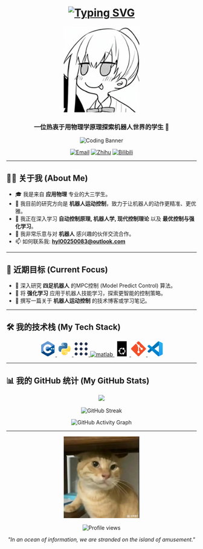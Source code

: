 <!-- 
  欢迎! 这是一个为 GitHub 个人主页准备的 README 模板。
  - 请将 `[Your Name]`、`[Your Job Title]` 等占位符替换为您的真实信息。
  - 您可以随意删除或添加任何您认为需要的部分。
  - 表情符号 (Emoji) 可以让您的主页更生动，可以从 https://getemoji.com/ 寻找灵感。
-->


<!-- 动态欢迎语 -->
<h1 align="center">
  <a href="https://git.io/typing-svg">
    <img src="https://readme-typing-svg.demolab.com?font=Fira+Code&weight=700&size=30&pause=1000&color=36BCF7&center=true&vCenter=true&width=435&lines=Hi+there%2C+I'm+Hao+%F0%9F%91%8B;A+Student;A+Robotics+Enthusiast;A+Motion+Control+Researcher" alt="Typing SVG" />
  </a>
</h1>

<p align="center">
  <img src="image.png" width="200" alt="funny image"/>
</p>

<h3 align="center">一位热衷于用物理学原理探索机器人世界的学生 🚀</h3>
<!-- 在这里添加一张横幅图片 -->
<p align="center">
  <img src="https://user-images.githubusercontent.com/73097560/115834477-dbab4500-a447-11eb-908a-139a6edaec5c.gif" alt="Coding Banner"/>
</p>

<p align="center">
  <a href="mailto:hyl00250083@outlook.com"><img src="https://img.shields.io/badge/Email-hyl00250083-blue?style=flat-square&logo=microsoft-outlook" alt="Email"></a>
  <!-- 请将 [你的知乎链接] 和 [你的B站链接] 替换为你的真实链接 -->
  <a href="[你的知乎链接]"><img src="https://img.shields.io/badge/知乎-blue?style=flat-square&logo=zhihu" alt="Zhihu"></a>
  <a href="[你的B站链接]"><img src="https://img.shields.io/badge/Bilibili-pink?style=flat-square&logo=bilibili" alt="Bilibili"></a>
</p>

---

<!-- "关于我" 部分 -->
## 👨‍💻 关于我 (About Me)

- 🎓 我是来自 **应用物理** 专业的大三学生。
- 🔭 我目前的研究方向是 **机器人运动控制**，致力于让机器人的动作更精准、更优雅。
- 🌱 我正在深入学习 **自动控制原理, 机器人学, 现代控制理论** 以及 **最优控制与强化学习**。
- 👯 我非常乐意与对 **机器人** 感兴趣的伙伴交流合作。
- 📫 如何联系我: **hyl00250083@outlook.com**

---

<!-- "近期目标" 部分 -->
## 🎯 近期目标 (Current Focus)

- 🤖 深入研究 **四足机器人** 的MPC控制 (Model Predict Control) 算法。
- 🧠 将 **强化学习** 应用于机器人技能学习，探索更智能的控制策略。
- 📝 撰写一篇关于 **机器人运动控制** 的技术博客或学习笔记。

---

<!-- 技术栈部分 -->
## 🛠️ 我的技术栈 (My Tech Stack)

<p align="center">
  <a href="https://www.cplusplus.com/" target="_blank" rel="noreferrer"> 
    <img src="https://raw.githubusercontent.com/devicons/devicon/master/icons/cplusplus/cplusplus-original.svg" alt="cplusplus" width="40" height="40"/> 
  </a>
  <a href="https://www.python.org" target="_blank" rel="noreferrer"> 
    <img src="https://raw.githubusercontent.com/devicons/devicon/master/icons/python/python-original.svg" alt="python" width="40" height="40"/> 
  </a>
  <a href="https://docs.ros.org/en/foxy/index.html" target="_blank" rel="noreferrer"> 
    <img src="https://raw.githubusercontent.com/devicons/devicon/master/icons/ros/ros-original.svg" alt="ros" width="40" height="40"/> 
  </a> 
  <a href="https://www.mathworks.com/products/matlab.html" target="_blank" rel="noreferrer"> 
    <img src="https://upload.wikimedia.org/wikipedia/commons/2/21/Matlab_Logo.png" alt="matlab" width="40" height="40"/> 
  </a>
  <a href="https://ubuntu.com/" target="_blank" rel="noreferrer">
    <img src="https://raw.githubusercontent.com/devicons/devicon/master/icons/ubuntu/ubuntu-plain.svg" alt="ubuntu" width="40" height="40"/>
  </a>
  <a href="https://git-scm.com/" target="_blank" rel="noreferrer">
    <img src="https://raw.githubusercontent.com/devicons/devicon/master/icons/git/git-original.svg" alt="git" width="40" height="40"/>
  </a>
  <a href="https://code.visualstudio.com/" target="_blank" rel="noreferrer">
    <img src="https://raw.githubusercontent.com/devicons/devicon/master/icons/vscode/vscode-original.svg" alt="vscode" width="40" height="40"/>
  </a>
</p>

---

<!-- GitHub 统计数据 -->
## 📊 我的 GitHub 统计 (My GitHub Stats)

<p align="center">

  <img height="180em" src="https://github-readme-stats-l6zp.vercel.app/api/top-langs/?username=Hao-Yunlai&layout=compact&langs_count=8&theme=tokyonight&count_private=true&&exclude_repo=[]"/>
</p>
<p align="center">
  <img src="https://github-readme-streak-stats.herokuapp.com/?user=Hao-Yunlai&theme=tokyonight" alt="GitHub Streak" />
</p>
<p align="center">
  <img src="https://github-readme-activity-graph.vercel.app/graph?username=Hao-Yunlai&theme=tokyonight" alt="GitHub Activity Graph"/>
</p>

---
<p align="center">
  <img src="maodie1.jpg" width="200" alt="funny image"/>
</p>

<!-- 页脚 -->
<p align="center">
  <img src="https://komarev.com/ghpvc/?username=Hao-Yunlai&label=Profile%20views&color=0e75b6&style=flat" alt="Profile views" />
</p>

<p align="center">
  <i>"In an ocean of information, we are stranded on the island of amusement."</i>
</p>

<!--
**Hao-Yunlai/Hao-Yunlai** is a ✨ _special_ ✨ repository because its `README.md` (this file) appears on your GitHub profile.

Here are some ideas to get you started:

- 🔭 I’m currently working on ...
- 🌱 I’m currently learning ...
- 👯 I’m looking to collaborate on ...
- 🤔 I’m looking for help with ...
- 💬 Ask me about ...
- 📫 How to reach me: ...
- 😄 Pronouns: ...
- ⚡ Fun fact: ...
-->